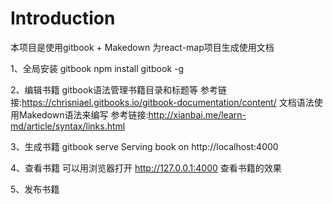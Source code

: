 # Introduction
本项目是使用gitbook + Makedown 为react-map项目生成使用文档


1、全局安装 gitbook
npm install gitbook -g

2、编辑书籍
gitbook语法管理书籍目录和标题等 参考链接:https://chrisniael.gitbooks.io/gitbook-documentation/content/
文档语法使用Makedown语法来编写 参考链接:http://xianbai.me/learn-md/article/syntax/links.html

3、生成书籍
gitbook serve
Serving book on http://localhost:4000

4、查看书籍
可以用浏览器打开 http://127.0.0.1:4000 查看书籍的效果

5、发布书籍

